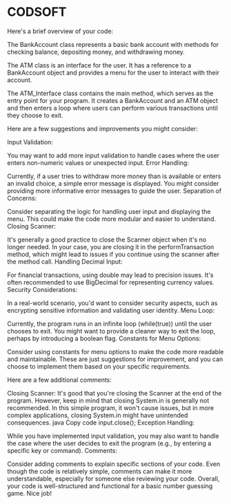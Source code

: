 # CODSOFT
Here's a brief overview of your code:

The BankAccount class represents a basic bank account with methods for checking balance, depositing money, and withdrawing money.

The ATM class is an interface for the user. It has a reference to a BankAccount object and provides a menu for the user to interact with their account.

The ATM_Interface class contains the main method, which serves as the entry point for your program. It creates a BankAccount and an ATM object and then enters a loop where users can perform various transactions until they choose to exit.

Here are a few suggestions and improvements you might consider:

Input Validation:

You may want to add more input validation to handle cases where the user enters non-numeric values or unexpected input.
Error Handling:

Currently, if a user tries to withdraw more money than is available or enters an invalid choice, a simple error message is displayed. You might consider providing more informative error messages to guide the user.
Separation of Concerns:

Consider separating the logic for handling user input and displaying the menu. This could make the code more modular and easier to understand.
Closing Scanner:

It's generally a good practice to close the Scanner object when it's no longer needed. In your case, you are closing it in the performTransaction method, which might lead to issues if you continue using the scanner after the method call.
Handling Decimal Input:

For financial transactions, using double may lead to precision issues. It's often recommended to use BigDecimal for representing currency values.
Security Considerations:

In a real-world scenario, you'd want to consider security aspects, such as encrypting sensitive information and validating user identity.
Menu Loop:

Currently, the program runs in an infinite loop (while(true)) until the user chooses to exit. You might want to provide a cleaner way to exit the loop, perhaps by introducing a boolean flag.
Constants for Menu Options:

Consider using constants for menu options to make the code more readable and maintainable.
These are just suggestions for improvement, and you can choose to implement them based on your specific requirements.









Here are a few additional comments:

Closing Scanner:
It's good that you're closing the Scanner at the end of the program. However, keep in mind that closing System.in is generally not recommended. In this simple program, it won't cause issues, but in more complex applications, closing System.in might have unintended consequences.
java
Copy code
input.close();
Exception Handling:

While you have implemented input validation, you may also want to handle the case where the user decides to exit the program (e.g., by entering a specific key or command).
Comments:

Consider adding comments to explain specific sections of your code. Even though the code is relatively simple, comments can make it more understandable, especially for someone else reviewing your code.
Overall, your code is well-structured and functional for a basic number guessing game. Nice job!





